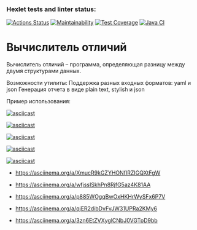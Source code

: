 ### Hexlet tests and linter status:
[![Actions Status](https://github.com/OlgaMolkova/java-project-71/actions/workflows/hexlet-check.yml/badge.svg)](https://github.com/OlgaMolkova/java-project-71/actions) [![Maintainability](https://api.codeclimate.com/v1/badges/e4c5c4be6865681fe182/maintainability)](https://codeclimate.com/github/OlgaMolkova/java-project-71/maintainability) [![Test Coverage](https://api.codeclimate.com/v1/badges/e4c5c4be6865681fe182/test_coverage)](https://codeclimate.com/github/OlgaMolkova/java-project-71/test_coverage) [![Java CI](https://github.com/OlgaMolkova/java-project-71/actions/workflows/main.yml/badge.svg)](https://github.com/OlgaMolkova/java-project-71/actions/workflows/main.yml)
# Вычислитель отличий
Вычислитель отличий – программа, определяющая разницу между двумя структурами данных.


Возможности утилиты:
Поддержка разных входных форматов: yaml и json
Генерация отчета в виде plain text, stylish и json


Пример использования:

[![asciicast](https://asciinema.org/a/XmucR9kGZYHONfIRZIGQXtFgW.png)](https://asciinema.org/a/XmucR9kGZYHONfIRZIGQXtFgW)

[![asciicast](https://asciinema.org/a/org/a/wfjssISkhPn8RjfG5az4K81AA.png)](https://asciinema.org/a/wfjssISkhPn8RjfG5az4K81AA)

[![asciicast](https://asciinema.org/a/org/a/p885WOgqBwOxHKHrWySFx6P7V.png)](https://asciinema.org/a/p885WOgqBwOxHKHrWySFx6P7V)

[![asciicast](https://asciinema.org/a/org/a/qjER2dibDvFvJW31UPRa2KMy6.png)](https://asciinema.org/a/qjER2dibDvFvJW31UPRa2KMy6)

[![asciicast](https://asciinema.org/a/org/a/3zn6EtZVXyglCNbJ0VGTpD9bb.png)](https://asciinema.org/a/3zn6EtZVXyglCNbJ0VGTpD9bb)


* https://asciinema.org/a/XmucR9kGZYHONfIRZIGQXtFgW 

* https://asciinema.org/a/wfjssISkhPn8RjfG5az4K81AA 

* https://asciinema.org/a/p885WOgqBwOxHKHrWySFx6P7V

* https://asciinema.org/a/qjER2dibDvFvJW31UPRa2KMy6

* https://asciinema.org/a/3zn6EtZVXyglCNbJ0VGTpD9bb 




